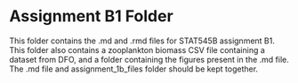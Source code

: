 
# Assignment B1 Folder

This folder contains the .md and .rmd files for STAT545B assignment B1.
This folder also contains a zooplankton biomass CSV file containing a
dataset from DFO, and a folder containing the figures present in the .md
file. The .md file and assignment_1b_files folder should be kept
together.
